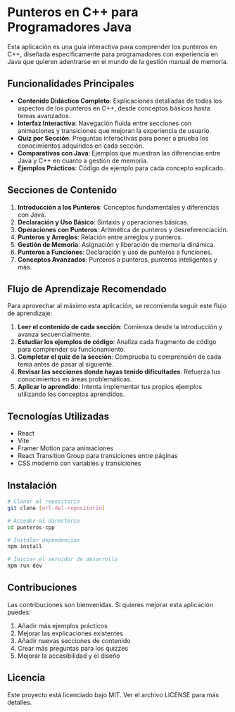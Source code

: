 # Punteros en C++ para Programadores Java

Esta aplicación es una guía interactiva para comprender los punteros en C++, diseñada específicamente para programadores con experiencia en Java que quieren adentrarse en el mundo de la gestión manual de memoria.

## Funcionalidades Principales

- **Contenido Didáctico Completo**: Explicaciones detalladas de todos los aspectos de los punteros en C++, desde conceptos básicos hasta temas avanzados.
- **Interfaz Interactiva**: Navegación fluida entre secciones con animaciones y transiciones que mejoran la experiencia de usuario.
- **Quiz por Sección**: Preguntas interactivas para poner a prueba los conocimientos adquiridos en cada sección.
- **Comparativas con Java**: Ejemplos que muestran las diferencias entre Java y C++ en cuanto a gestión de memoria.
- **Ejemplos Prácticos**: Código de ejemplo para cada concepto explicado.

## Secciones de Contenido

1. **Introducción a los Punteros**: Conceptos fundamentales y diferencias con Java.
2. **Declaración y Uso Básico**: Sintaxis y operaciones básicas.
3. **Operaciones con Punteros**: Aritmética de punteros y desreferenciación.
4. **Punteros y Arreglos**: Relación entre arreglos y punteros.
5. **Gestión de Memoria**: Asignación y liberación de memoria dinámica.
6. **Punteros a Funciones**: Declaración y uso de punteros a funciones.
7. **Conceptos Avanzados**: Punteros a punteros, punteros inteligentes y más.

## Flujo de Aprendizaje Recomendado

Para aprovechar al máximo esta aplicación, se recomienda seguir este flujo de aprendizaje:

1. **Leer el contenido de cada sección**: Comienza desde la introducción y avanza secuencialmente.
2. **Estudiar los ejemplos de código**: Analiza cada fragmento de código para comprender su funcionamiento.
3. **Completar el quiz de la sección**: Comprueba tu comprensión de cada tema antes de pasar al siguiente.
4. **Revisar las secciones donde hayas tenido dificultades**: Refuerza tus conocimientos en áreas problemáticas.
5. **Aplicar lo aprendido**: Intenta implementar tus propios ejemplos utilizando los conceptos aprendidos.

## Tecnologías Utilizadas

- React
- Vite
- Framer Motion para animaciones
- React Transition Group para transiciones entre páginas
- CSS moderno con variables y transiciones

## Instalación

```bash
# Clonar el repositorio
git clone [url-del-repositorio]

# Acceder al directorio
cd punteros-cpp

# Instalar dependencias
npm install

# Iniciar el servidor de desarrollo
npm run dev
```

## Contribuciones

Las contribuciones son bienvenidas. Si quieres mejorar esta aplicación puedes:

1. Añadir más ejemplos prácticos
2. Mejorar las explicaciones existentes
3. Añadir nuevas secciones de contenido
4. Crear más preguntas para los quizzes
5. Mejorar la accesibilidad y el diseño

## Licencia

Este proyecto está licenciado bajo MIT. Ver el archivo LICENSE para más detalles.
